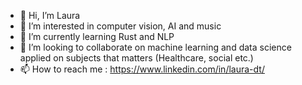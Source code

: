 - 👋 Hi, I’m Laura
- 👀 I’m interested in computer vision, AI and music
- 🌱 I’m currently learning Rust and NLP
- 💞️ I’m looking to collaborate on machine learning and data science applied on subjects that matters (Healthcare, social etc.)
- 📫 How to reach me : https://www.linkedin.com/in/laura-dt/

<!---
laudmt/laudmt is a ✨ special ✨ repository because its `README.md` (this file) appears on your GitHub profile.
You can click the Preview link to take a look at your changes.
--->
